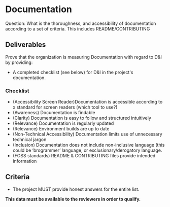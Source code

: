 # Documentation

Question: What is the thoroughness, and accessibility of documentation according to a set of criteria. This includes README/CONTRIBUTING

## Deliverables

Prove that the organization is measuring Documentation with regard to D&I by providing:

  - A completed checklist (see below) for D&I in the project's documentation.

### Checklist

  - (Accessibility Screen Reader)Documentation is accessible according to x standard for screen readers (which tool to use?)
  - (Awareness) Documentation is findable
  - (Clarity) Documentation is easy to follow and structured intuitively
  - (Relevance) Documentation is regularly updated
  - (Relevance) Environment builds are up to date
  - (Non-Technical Accessibility) Documentation limits use of unnecessary technical jargon
  - (Inclusion) Documentation does not include non-inclusive language (this could be ‘brogrammer’ language, or exclusionary/derogatory language.
  - (FOSS standards) README & CONTRIBUTING files provide intended information

## Criteria

  - The project MUST provide honest answers for the entire list.

**This data must be available to the reviewers in order to qualify.**
